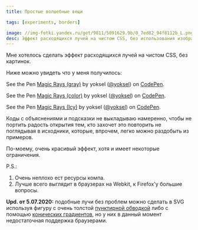 ```yaml
---
title: Простые волшебные вещи

tags: [experiments, borders]

image: //img-fotki.yandex.ru/get/9811/5091629.9b/0_7ed82_94f8112b_L.png
desc: Эффект расходящихся лучей на чистом CSS, без использования изображений.
---
```


Мне хотелось сделать эффект расходящихся лучей на чистом CSS, без картинок. <!--more-->

Ниже можно увидеть что у меня получилось:

<p data-height="350" data-theme-id="0" data-slug-hash="orgih" data-default-tab="result" class='codepen'>See the Pen <a href='https://codepen.io/yoksel/pen/orgih'>Magic Rays (gray)</a> by yoksel (<a href='https://codepen.io/yoksel'>@yoksel</a>) on <a href='https://codepen.io'>CodePen</a>.</p>
<script async src="//codepen.io/assets/embed/ei.js"></script>

<!-- <iframe class="jsbin" style="height: 350px" src="http://jsbin.com/uheteQOr/6/"></iframe> -->

<p data-height="350" data-theme-id="0" data-slug-hash="wGyJz" data-default-tab="result" class='codepen'>See the Pen <a href='https://codepen.io/yoksel/pen/wGyJz'>Magic Rays (color)</a> by yoksel (<a href='https://codepen.io/yoksel'>@yoksel</a>) on <a href='https://codepen.io'>CodePen</a>.</p>
<script async src="//codepen.io/assets/embed/ei.js"></script>

<p data-height="350" data-theme-id="0" data-slug-hash="EnmJf" data-default-tab="result" class='codepen'>See the Pen <a href='https://codepen.io/yoksel/pen/EnmJf'>Magic Rays (Icy)</a> by yoksel (<a href='https://codepen.io/yoksel'>@yoksel</a>) on <a href='https://codepen.io'>CodePen</a>.</p>
<script async src="//codepen.io/assets/embed/ei.js"></script>

Коды с объяснениями и подсказки не выкладываю намеренно, чтобы не портить радость открытия тем, кто захочет это повторить не поглядывая в исходники, которые, впрочем, легко можно раздобыть из примеров.

По-моему, очень красивый эффект, хотя и имеет некоторые ограничения.

P.S.:
1. Очень неплохо ест ресурсы компа.
2. Лучше всего выглядит в браузерах на Webkit, к Firefox'у большие вопросы.

<b>Upd. от 5.07.2020:</b> подобные лучи без проблем можно сделать в SVG используя фигуру с очень толстой <a href="/svg-decoration">пунктирной обводкой</a> либо с помощью <a href="https://developer.mozilla.org/en-US/docs/Web/CSS/conic-gradient">конических градиентов</a>, но у них в данный момент недостаточная поддержка браузерами.
